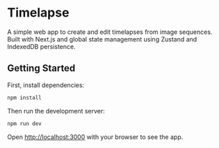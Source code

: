# Timelapse 

A simple web app to create and edit timelapses from image sequences. Built with Next.js and global state management using Zustand and IndexedDB persistence. 

## Getting Started

First, install dependencies:

```bash
npm install
```

Then run the development server:

```bash
npm run dev
```

Open [http://localhost:3000](http://localhost:3000) with your browser to see the app.

